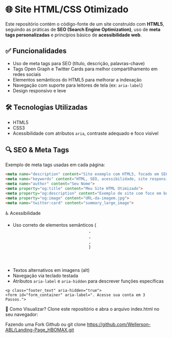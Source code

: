 # 🌐 Site HTML/CSS Otimizado

Este repositório contém o código-fonte de um site construído com **HTML5**, seguindo as práticas de **SEO (Search Engine Optimization)**, uso de **meta tags personalizadas** e princípios básico de **acessibilidade web**.

## ✅ Funcionalidades

- Uso de meta tags para SEO (título, descrição, palavras-chave)
- Tags Open Graph e Twitter Cards para melhor compartilhamento em redes sociais
- Elementos semânticos do HTML5 para melhorar a indexação
- Navegação com suporte para leitores de tela (ex: `aria-label`)
- Design responsivo e leve

## 🛠️ Tecnologias Utilizadas

- HTML5
- CSS3 
- Acessibilidade com atributos `aria`, contraste adequado e foco visível


## 🔍 SEO & Meta Tags

Exemplo de meta tags usadas em cada página:

```html
<meta name="description" content="Site exemplo com HTML5, focado em SEO e acessibilidade.">
<meta name="keywords" content="HTML, SEO, acessibilidade, site responsivo">
<meta name="author" content="Seu Nome">
<meta property="og:title" content="Meu Site HTML Otimizado">
<meta property="og:description" content="Exemplo de site com foco em boas práticas de SEO e acessibilidade.">
<meta property="og:image" content="URL-da-imagem.jpg">
<meta name="twitter:card" content="summary_large_image">
```

♿ Acessibilidade
- Uso correto de elementos semânticos (<header>, <nav>, <main>, <footer>)
- Textos alternativos em imagens (alt)
- Navegação via teclado testada
- Atributos `aria-label` e `aria-hidden` para descrever funções específicas
```
<p class="footer_text" aria-hidden="true">
<form id="form_container" aria-label=". Acesse sua conta em 3 Passos.">
```

🚀 Como Visualizar?
Clone este repositório e abra o arquivo index.html no seu navegador:

Fazendo uma Fork Github ou 
git clone https://github.com/Wellerson-ABL/Landing-Page_HBOMAX.git
